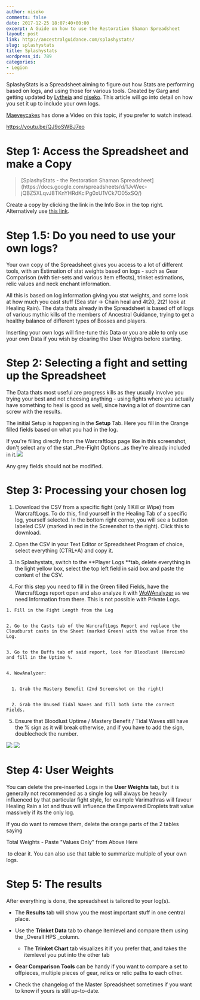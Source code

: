 ```yaml
---
author: niseko
comments: false
date: 2017-12-25 18:07:40+00:00
excerpt: A Guide on how to use the Restoration Shaman Spreadsheet
layout: post
link: http://ancestralguidance.com/splashystats/
slug: splashystats
title: Splashystats
wordpress_id: 789
categories:
- Legion
---
```


SplashyStats is a Spreadsheet aiming to figure out how Stats are performing based on logs, and using those for various tools.
Created by Garg and getting updated by [Lytheia](https://ancestralguidance.com/author/lytheia/) and [niseko](https://ancestralguidance.com/author/niseko/). This article will go into detail on how you set it up to include your own logs.


[Maeveycakes](https://ancestralguidance.com/author/maeveycakes/) has done a Video on this topic, if you prefer to watch instead.


https://youtu.be/QJ9oSWBJ7eo


# Step 1: Access the Spreadsheet and make a Copy




<blockquote>[SplashyStats - the Restoration Shaman Spreadsheet](https://docs.google.com/spreadsheets/d/1JvWec-jQBZ5XLqvJ8TKnYHRdKclPg0xU1VCk7O05xSQ/)</blockquote>


Create a copy by clicking the link in the Info Box in the top right. Alternatively use [this link](https://docs.google.com/spreadsheets/d/1JvWec-jQBZ5XLqvJ8TKnYHRdKclPg0xU1VCk7O05xSQ/copy).


# Step 1.5: Do you need to use your own logs?


Your own copy of the Spreadsheet gives you access to a lot of different tools, with an Estimation of stat weights based on logs - such as Gear Comparison (with tier-sets and various item effects), trinket estimations, relic values and neck enchant information.

All this is based on log information giving you stat weights, and some look at how much you cast stuff (Sea star -> Chain heal and 4t20, 2t21 look at Healing Rain). The data thats already in the Spreadsheet is based off of logs of various mythic kills of the members of Ancestral Guidance, trying to get a healthy balance of different types of Bosses and players.

Inserting your own logs will fine-tune this Data or you are able to only use your own Data if you wish by clearing the User Weights before starting.


# Step 2: Selecting a fight and setting up the Spreadsheet


The Data thats most useful are progress kills as they usually involve you trying your best and not cheesing anything - using fights where you actually have something to heal is good as well, since having a lot of downtime can screw with the results.

The initial Setup is happening in the **Setup** Tab. Here you fill in the Orange filled fields based on what you had in the log.

If you're filling directly from the Warcraftlogs page like in this screenshot, don't select any of the stat _Pre-Fight Options _as they're already included in it.![](http://165.227.179.47/wp-content/uploads/2017/12/stats.jpg)

Any grey fields should not be modified.


# Step 3: Processing your chosen log





 	
  1. Download the CSV from a specific fight (only 1 Kill or Wipe) from WarcraftLogs. To do this, find yourself in the Healing Tab of a specific log, yourself selected. In the bottom right corner, you will see a button labeled CSV (marked in red in the Screenshot to the right). Click this to download.

 	
  2. Open the CSV in your Text Editor or Spreadsheet Program of choice, select everything (CTRL+A) and copy it.

 	
  3. In Splashystats, switch to the **Player Logs **tab, delete everything in the light yellow box, select the top left field in said box and paste the content of the CSV.

 	
  4. For this step you need to fill in the Green filled Fields, have the WarcraftLogs report open and also analyze it with [WoWAnalyzer](https://wowanalyzer.com/) as we need Information from there. This is not possible with Private Logs.

 	
    1. Fill in the Fight Length from the Log

 	
    2. Go to the Casts tab of the WarcraftLogs Report and replace the Cloudburst casts in the Sheet (marked Green) with the value from the Log.

 	
    3. Go to the Buffs tab of said report, look for Bloodlust (Heroism) and fill in the Uptime %.

 	
    4. WowAnalyzer:

 	
      1. Grab the Mastery Benefit (2nd Screenshot on the right)

 	
      2. Grab the Unused Tidal Waves and fill both into the correct Fields.







 	
  5. Ensure that Bloodlust Uptime / Mastery Benefit / Tidal Waves still have the % sign as it will break otherwise, and if you have to add the sign, doublecheck the number.


![](http://ancestralguidance.com/wp-content/uploads/2017/12/CSV-button-1024x779.jpg)
![](http://ancestralguidance.com/wp-content/uploads/2017/12/masterybenefit.jpg)


# Step 4: User Weights


You can delete the pre-inserted Logs in the **User Weights** tab, but it is generally not recommended as a single log will always be heavily influenced by that particular fight style, for example Varimathras will favour Healing Rain a lot and thus will influence the Empowered Droplets trait value massively if its the only log.


If you do want to remove them, delete the orange parts of the 2 tables saying




Total Weights - Paste "Values Only" from Above Here


 to clear it. You can also use that table to summarize multiple of your own logs.


# Step 5: The results


After everything is done, the spreadsheet is tailored to your log(s).



 	
  * The **Results** tab will show you the most important stuff in one central place.

 	
  * Use the **Trinket Data** tab to change itemlevel and compare them using the _Overall HPS _column.

 	
    * The **Trinket Chart** tab visualizes it if you prefer that, and takes the itemlevel you put into the other tab




 	
  * **Gear Comparison Tools** can be handy if you want to compare a set to offpieces, multiple pieces of gear, relics or relic paths to each other.

 	
  * Check the changelog of the Master Spreadsheet sometimes if you want to know if yours is still up-to-date.


